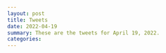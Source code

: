 ```yaml
---
layout: post
title: Tweets
date: 2022-04-19
summary: These are the tweets for April 19, 2022.
categories:
---
```


